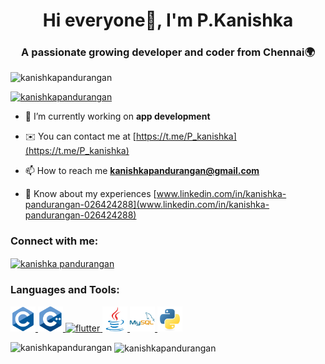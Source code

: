 <h1 align="center">Hi everyone👋, I'm P.Kanishka</h1>
<h3 align="center">A passionate growing developer and coder from Chennai🌍</h3>

<p align="left"> <img src="https://komarev.com/ghpvc/?username=kanishkapandurangan&label=Profile%20views&color=0e75b6&style=flat" alt="kanishkapandurangan" /> </p>

<p align="left"> <a href="https://github.com/ryo-ma/github-profile-trophy"><img src="https://github-profile-trophy.vercel.app/?username=kanishkapandurangan" alt="kanishkapandurangan" /></a> </p>

- 🔭 I’m currently working on **app development**

- ✉️ You can contact me at [https://t.me/P_kanishka](https://t.me/P_kanishka)

- 📫 How to reach me **kanishkapandurangan@gmail.com**

- 📄 Know about my experiences [www.linkedin.com/in/kanishka-pandurangan-026424288](www.linkedin.com/in/kanishka-pandurangan-026424288)

<h3 align="left">Connect with me:</h3>
<p align="left">
<a href="https://linkedin.com/in/kanishka pandurangan" target="blank"><img align="center" src="https://raw.githubusercontent.com/rahuldkjain/github-profile-readme-generator/master/src/images/icons/Social/linked-in-alt.svg" alt="kanishka pandurangan" height="30" width="40" /></a>
</p>

<h3 align="left">Languages and Tools:</h3>
<p align="left"> <a href="https://www.cprogramming.com/" target="_blank" rel="noreferrer"> <img src="https://raw.githubusercontent.com/devicons/devicon/master/icons/c/c-original.svg" alt="c" width="40" height="40"/> </a> <a href="https://www.w3schools.com/cpp/" target="_blank" rel="noreferrer"> <img src="https://raw.githubusercontent.com/devicons/devicon/master/icons/cplusplus/cplusplus-original.svg" alt="cplusplus" width="40" height="40"/> </a> <a href="https://flutter.dev" target="_blank" rel="noreferrer"> <img src="https://www.vectorlogo.zone/logos/flutterio/flutterio-icon.svg" alt="flutter" width="40" height="40"/> </a> <a href="https://www.java.com" target="_blank" rel="noreferrer"> <img src="https://raw.githubusercontent.com/devicons/devicon/master/icons/java/java-original.svg" alt="java" width="40" height="40"/> </a> <a href="https://www.mysql.com/" target="_blank" rel="noreferrer"> <img src="https://raw.githubusercontent.com/devicons/devicon/master/icons/mysql/mysql-original-wordmark.svg" alt="mysql" width="40" height="40"/> </a> <a href="https://www.python.org" target="_blank" rel="noreferrer"> <img src="https://raw.githubusercontent.com/devicons/devicon/master/icons/python/python-original.svg" alt="python" width="40" height="40"/> </a> </p>

<p><img align="left" src="https://github-readme-stats.vercel.app/api/top-langs?username=kanishkapandurangan&show_icons=true&locale=en&layout=compact" alt="kanishkapandurangan" /></p>

<p>&nbsp;<img align="center" src="https://github-readme-stats.vercel.app/api?username=kanishkapandurangan&show_icons=true&locale=en" alt="kanishkapandurangan" /></p>
